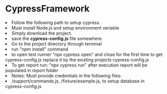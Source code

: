 # CypressFramework
<p>
  <li>Follow the following path to setup cypress</li>
  <li>Must install Node.js and setup environment veriable</li>
  <li>Simply download the project.</li>
  <li>save the <b>cypress-config.js</b> file somewhere.</li>
  <li>Go to the project directory through terminal</li>
  <li>run "npm install" command</li>
  <li>to open test runner "npx cypress open" and close for the first time to get cypress-config.js replace it by the existing projects cypress-config.js</li>
  <li>To get report run: "npx cypress run" after execution report will be populated in report folder</li>
  <li>Notes: Must provide credentials in the following files:</li>
  <li>/support/commands.js, /fixture/example.js, to setup database in cypress-config.js</li>  
</p>
